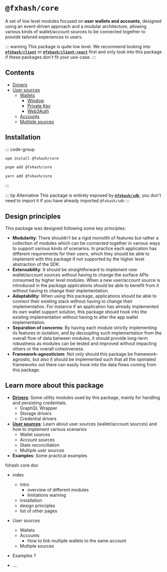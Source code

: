 # `@fxhash/core`

A set of low level modules focused on **user wallets and accounts**, designed using an event-driven approach and a modular architecture, allowing various kinds of wallet/account sources to be connected together to provide tailored experiences to users.

::: warning
This package is quite low level. We recommend looking into [**`@fxhash/client`**](../../client/doc/) or [**`@fxhash/client-react`**](../../client-react/doc/) first and only look into this package if these packages don't fit your use-case.
:::

## Contents

- [Drivers](./drivers.md)
- [User sources](./user-sources/)
  - [Wallets](./user-sources/wallets/)
    - [Window](./user-sources/wallets/window.md)
    - [Private Key](./user-sources/wallets/private-key.md)
    - [Web3Auth](./user-sources/wallets/web3auth.md)
  - [Accounts](./user-sources/accounts.md)
  - [Multiple sources](./user-sources/multiple-sources.md)

## Installation

::: code-group

```sh [npm]
npm install @fxhash/core
```

```sh [pnpm]
pnpm add @fxhash/core
```

```sh [yarn]
yarn add @fxhash/core
```

:::

::: tip Alternative
This package is entirely exposed by [**`@fxhash/sdk`**](../../sdk/); you don't need to import it if you have already imported `@fxhash/sdk`
:::

## Design principles

This package was designed following some key principles:

- **Modularity**: There shouldn't be a rigid monolith of features but rather a collection of modules which can be connected together in various ways to support various kinds of scenarios. In practice each application has different requirements for their users, which they should be able to implement with this package if not supported by the higher level abstraction of the SDK.
- **Extensability**: It should be straightforward to implement new wallet/account sources without having to change the surface APIs consumed by higher level modules. When a new user/account source is introduced in the package applications should be able to benefit from it without having to change their implementation.
- **Adaptability**: When using this package, applications should be able to connect their existing stack without having to change their implementation. For instance if an application has already implemented its own wallet support solution, this package should hook into the existing implementation without having to alter the app wallet implementation.
- **Separation of concerns**: By having each module strictly implementing its features in isolation, and by decoupling such implementation from the overall flow of data between modules, it should provide long-term robustness as modules can be tested and improved without impacting others or the overall cohesiveness.
- **Framework-agnosticism**: Not only should this package be framework-agnostic, but also it should be implemented such that all the opiniated frameworks out there can easily hook into the data flows coming from this package.

## Learn more about this package

- [**Drivers**](./drivers.md): Some utility modules used by this package, mainly for handling and persisting credentials.
  - GraphQL Wrapper
  - Storage drivers
  - Credential drivers
- [**User sources**](./user-sources/): Learn about user sources (wallet/account sources) and how to implement various scenarios
  - Wallet sources
  - Account sources
  - State reconciliation
  - Multiple user sources
- **Examples**: Some practical examples

fxhash core doc

- index

  - intro
    - overview of different modules
    - limitations warning
  - installation
  - design principles
  - list of other pages

- User sources

  - Wallets
  - Accounts
    - How to link multiple wallets to the same account
  - Multiple sources

- Examples ?

- ....
